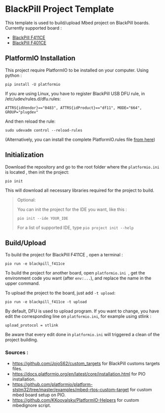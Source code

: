 # BlackPill Project Template

This template is used to build/upload Mbed project on BlackPill boards.
Currently supported board :

- [BlackPill F411CE](https://docs.platformio.org/en/latest/boards/ststm32/blackpill_f411ce.html)
- [BlackPill F401CE](https://docs.platformio.org/en/latest/boards/ststm32/blackpill_f401ce.html)



## PlatformIO Installation

This project require PlatformIO to be installed on your computer. Using python :

```
pip install -U platformio
```

If you are using Linux, you have to register BlackPill USB DFU rule, in /etc/udev/rules.d/dfu.rules:

    ATTRS{idVendor}=="0483", ATTRS{idProduct}=="df11", MODE="664", GROUP="plugdev"

And then reload the rule:

    sudo udevadm control --reload-rules

(Alternatively, you can install the complete PlatformIO.rules file [from here](https://docs.platformio.org/en/latest/faq.html#platformio-udev-rules))



## Initialization

Download the repository and go to the root folder where the `platformio.ini` is located , then init the project:

```
pio init
```

This will download all necessary libraries required for the project to build.

> Optional:
>
> You can init the project for the IDE you want, like this :
>
> ```
> pio init --ide YOUR_IDE
> ```
>
> For a list of supported IDE, type `pio project init --help`



## Build/Upload

To build the project for BlackPill F411CE , open a terminal :

    pio run -e blackpill_f411ce

To build the project for another board, open `platformio.ini `, get the environment code you want (after `env:...`), and replace the name in the upper command.



To upload the project to the board, just add `-t upload`:

    pio run -e blackpill_f411ce -t upload



By default, DFU is used to upload program. If you want to change, you have edit the corresponding line on `platformio.ini`, for example using stlink :

```
upload_protocol = stlink
```

Be aware that every edit done in `platformio.ini` will triggered a clean of the project building.



### Sources :

- https://github.com/JojoS62/custom_targets for BlackPill customs targets files.
- https://docs.platformio.org/en/latest/core/installation.html for PIO installation.
- https://github.com/platformio/platform-ststm32/tree/master/examples/mbed-rtos-custom-target for custom mbed board setup on PIO.
- https://github.com/KKoovalsky/PlatformIO-Helpers for custom mbedignore script.